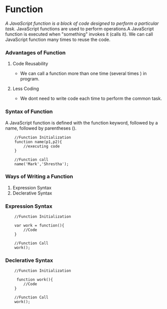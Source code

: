 # Function

_A JavaScript function is a block of code designed to perform a particular task._
JavaScript functions are used to perform operations.A JavaScript function is executed when "something" invokes it (calls it). We can call JavaScript function many times to reuse the code.

### Advantages of Function

1. Code Reusability

   - We can call a function more than one time (several times ) in program.

2. Less Coding

   - We dont need to write code each time to perform the common task.

### Syntax of Function

A JavaScript function is defined with the function keyword, followed by a name, followed by parentheses ().

        //Function Initialization
        function name(p1,p2){
            //executing code
        }

        //Function call
        name('Mark','Shrestha');

### Ways of Writing a Function

1. Expression Syntax
2. Declerative Syntax

### Expression Syntax

        //Function Initialization

        var work = function(){
            //Code
        }

        //Function Call
        work();

### Declerative Syntax

        //Function Initialization

         function work(){
            //Code
        }

        //Function Call
        work();
